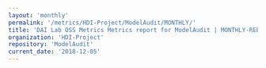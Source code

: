 ```yaml
---
layout: 'monthly'
permalink: '/metrics/HDI-Project/ModelAudit/MONTHLY/'
title: 'DAI Lab OSS Metrics Metrics report for ModelAudit | MONTHLY-REPORT-2018-12-05'
organization: 'HDI-Project'
repository: 'ModelAudit'
current_date: '2018-12-05'
---
```

